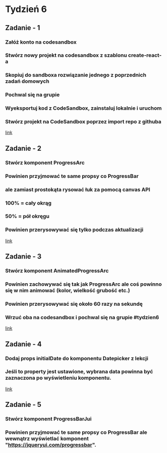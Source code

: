 # Tydzień 6

## Zadanie - 1
### Załóż konto na codesandbox   
### Stwórz nowy projekt na codesandbox z szablonu create-react-a    
### Skopiuj do sandboxa rozwiązanie jednego z poprzednich zadań domowych  
### Pochwal się na grupie
### Wyeksportuj kod z CodeSandbox, zainstaluj lokalnie i uruchom  
### Stwórz projekt na CodeSandbox poprzez import repo z githuba  
<a href='https://codesandbox.io/s/week5-1kh3k'>link</a>


## Zadanie - 2 
### Stwórz komponent ProgressArc
### Powinien przyjmować te same propsy co ProgressBar
### ale zamiast prostokąta rysować łuk za pomocą canvas API
### 100% = cały okrąg
### 50% = pół okręgu
### Powinien przerysowywać się tylko podczas aktualizacji
<a href='https://codesandbox.io/s/react-curse-week6-exercise-2-87w5b'>link</a>

## Zadanie - 3
### Stwórz komponent AnimatedProgressArc
### Powinien zachowywać się tak jak ProgressArc ale coś powinno się w nim animować (kolor, wielkość grubość etc.)
### Powinien przerysowywać się około 60 razy na sekundę
### Wrzuć oba na codesandbox i pochwal się na grupie #tydzien6
<a href='https://codesandbox.io/s/react-curse-week6-exercise-2-87w5b'>link</a>

## Zadanie - 4
### Dodaj props initialDate do komponentu Datepicker z lekcji
### Jeśli to property jest ustawione, wybrana data powinna być zaznaczona po wyświetleniu komponentu.
<a href='https://codesandbox.io/s/week-6-exercise-4-vuc5u'>link</a>

## Zadanie - 5 
### Stwórz komponent ProgressBarJui
### Powinien przyjmować te same propsy co ProgressBar ale wewnątrz wyświetlać komponent "https://jqueryui.com/progressbar".



